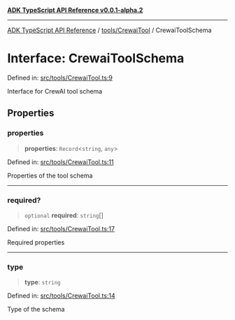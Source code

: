 [**ADK TypeScript API Reference v0.0.1-alpha.2**](../../../README.md)

***

[ADK TypeScript API Reference](../../../modules.md) / [tools/CrewaiTool](../README.md) / CrewaiToolSchema

# Interface: CrewaiToolSchema

Defined in: [src/tools/CrewaiTool.ts:9](https://github.com/njraladdin/adk-typescript/blob/main/src/tools/CrewaiTool.ts#L9)

Interface for CrewAI tool schema

## Properties

### properties

> **properties**: `Record`\<`string`, `any`\>

Defined in: [src/tools/CrewaiTool.ts:11](https://github.com/njraladdin/adk-typescript/blob/main/src/tools/CrewaiTool.ts#L11)

Properties of the tool schema

***

### required?

> `optional` **required**: `string`[]

Defined in: [src/tools/CrewaiTool.ts:17](https://github.com/njraladdin/adk-typescript/blob/main/src/tools/CrewaiTool.ts#L17)

Required properties

***

### type

> **type**: `string`

Defined in: [src/tools/CrewaiTool.ts:14](https://github.com/njraladdin/adk-typescript/blob/main/src/tools/CrewaiTool.ts#L14)

Type of the schema
